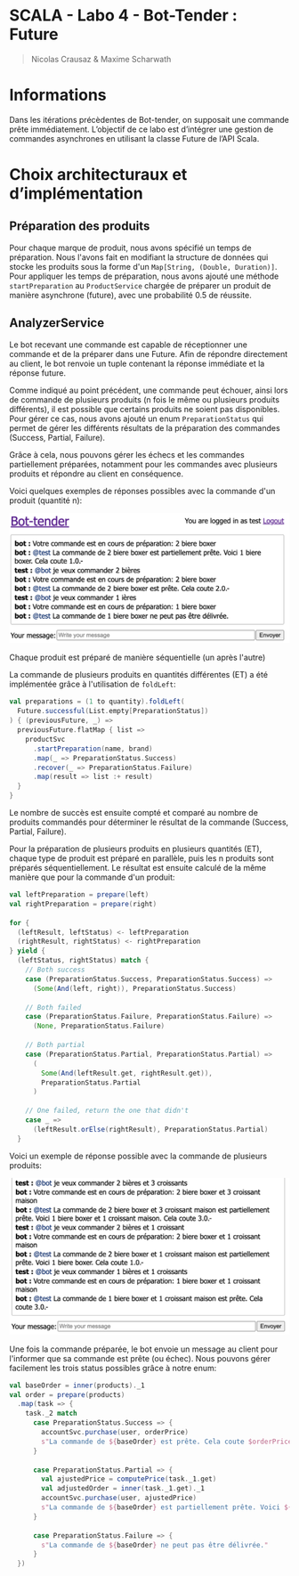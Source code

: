 # SCALA - Labo 4 - Bot-Tender : Future

> Nicolas Crausaz & Maxime Scharwath

# Informations

Dans les itérations précèdentes de Bot-tender, on supposait une commande prête immédiatement. L’objectif de ce labo est d’intégrer une gestion de commandes asynchrones en utilisant la classe Future de l’API Scala.

# Choix architecturaux et d’implémentation

## Préparation des produits

Pour chaque marque de produit, nous avons spécifié un temps de préparation. Nous l'avons fait en modifiant la structure de données qui stocke les produits sous la forme d'un `Map[String, (Double, Duration)]`. Pour appliquer les temps de préparation, nous avons ajouté une méthode `startPreparation` au `ProductService` chargée de préparer un produit de manière asynchrone (future), avec une probabilité 0.5 de réussite.

## AnalyzerService

Le bot recevant une commande est capable de réceptionner une commande et de la préparer dans une Future. Afin de répondre directement au client, le bot renvoie un tuple contenant la réponse immédiate et la réponse future.

Comme indiqué au point précédent, une commande peut échouer, ainsi lors de commande de plusieurs produits (n fois le même ou plusieurs produits différents), il est possible que certains produits ne soient pas disponibles. Pour gérer ce cas, nous avons ajouté un enum `PreparationStatus` qui permet de gérer les différents résultats de la préparation des commandes (Success, Partial, Failure).

Grâce à cela, nous pouvons gérer les échecs et les commandes partiellement préparées, notamment pour les commandes avec plusieurs produits et répondre au client en conséquence.

Voici quelques exemples de réponses possibles avec la commande d'un produit (quantité n):

![Exemple de réponse](./docs/exemple_1prod.png)

Chaque produit est préparé de manière séquentielle (un après l'autre)

La commande de plusieurs produits en quantités différentes (ET) a été implémentée grâce à l'utilisation de `foldLeft`:

```scala
val preparations = (1 to quantity).foldLeft(
  Future.successful(List.empty[PreparationStatus])
) { (previousFuture, _) =>
  previousFuture.flatMap { list =>
    productSvc
      .startPreparation(name, brand)
      .map(_ => PreparationStatus.Success)
      .recover(_ => PreparationStatus.Failure)
      .map(result => list :+ result)
  }
}
```

Le nombre de succès est ensuite compté et comparé au nombre de produits commandés pour déterminer le résultat de la commande (Success, Partial, Failure).

Pour la préparation de plusieurs produits en plusieurs quantités (ET), chaque type de produit est préparé en parallèle, puis les n produits sont préparés séquentiellement. Le résultat est ensuite calculé de la même manière que pour la commande d'un produit:

```scala
val leftPreparation = prepare(left)
val rightPreparation = prepare(right)

for {
  (leftResult, leftStatus) <- leftPreparation
  (rightResult, rightStatus) <- rightPreparation
} yield {
  (leftStatus, rightStatus) match {
    // Both success
    case (PreparationStatus.Success, PreparationStatus.Success) =>
      (Some(And(left, right)), PreparationStatus.Success)

    // Both failed
    case (PreparationStatus.Failure, PreparationStatus.Failure) =>
      (None, PreparationStatus.Failure)

    // Both partial
    case (PreparationStatus.Partial, PreparationStatus.Partial) =>
      (
        Some(And(leftResult.get, rightResult.get)),
        PreparationStatus.Partial
      )

    // One failed, return the one that didn't
    case _ =>
      (leftResult.orElse(rightResult), PreparationStatus.Partial)
  }
```

Voici un exemple de réponse possible avec la commande de plusieurs produits:

![Exemple de réponse](./docs/exemple_2prod.png)

Une fois la commande préparée, le bot envoie un message au client pour l'informer que sa commande est prête (ou échec).
Nous pouvons gérer facilement les trois status possibles grâce à notre enum:

```scala
val baseOrder = inner(products)._1
val order = prepare(products)
  .map(task => {
    task._2 match
      case PreparationStatus.Success => {
        accountSvc.purchase(user, orderPrice)
        s"La commande de ${baseOrder} est prête. Cela coute $orderPrice.-"
      }

      case PreparationStatus.Partial => {
        val ajustedPrice = computePrice(task._1.get)
        val adjustedOrder = inner(task._1.get)._1
        accountSvc.purchase(user, ajustedPrice)
        s"La commande de ${baseOrder} est partiellement prête. Voici ${adjustedOrder}. Cela coute $ajustedPrice.-"
      }

      case PreparationStatus.Failure => {
        s"La commande de ${baseOrder} ne peut pas être délivrée."
      }
  })
```
